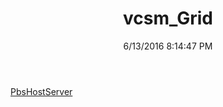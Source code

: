 ﻿---
title: vcsm_Grid
date: 6/13/2016 8:14:47 PM
---

[PbsHostServer](T-vcsm_Grid.PbsHostServer.html)

